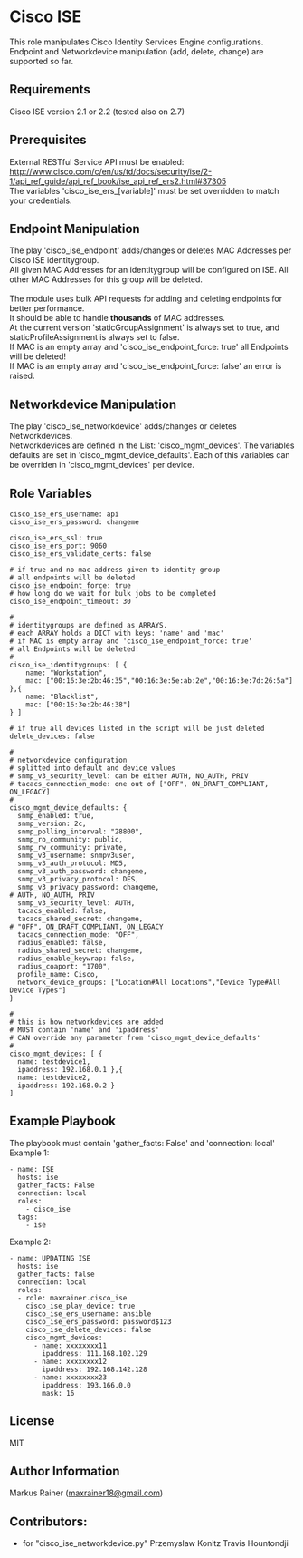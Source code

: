 Cisco ISE
=========

This role manipulates Cisco Identity Services Engine configurations. <br />
Endpoint and Networkdevice manipulation (add, delete, change) are supported so far. 

Requirements
------------
Cisco ISE version 2.1 or 2.2 (tested also on 2.7)

Prerequisites
-------------
External RESTful Service API must be enabled: <br />
http://www.cisco.com/c/en/us/td/docs/security/ise/2-1/api_ref_guide/api_ref_book/ise_api_ref_ers2.html#37305 <br />
The variables 'cisco_ise_ers_[variable]' must be set overridden to match your credentials.

Endpoint Manipulation
--------------
The play 'cisco_ise_endpoint' adds/changes or deletes MAC Addresses per Cisco ISE identitygroup. <br />
All given MAC Addresses for an identitygroup will be configured on ISE. All other MAC Addresses for this group will be deleted. <br /><br />
The module uses bulk API requests for adding and deleting endpoints for better performance. <br />
It should be able to handle <b>thousands</b> of MAC addresses. <br />
At the current version 'staticGroupAssignment' is always set to true, and staticProfileAssignment is always set to false. <br />
If MAC is an empty array and 'cisco_ise_endpoint_force: true' all Endpoints will be deleted! <br />
If MAC is an empty array and 'cisco_ise_endpoint_force: false' an error is raised. 


Networkdevice Manipulation
----------------
The play 'cisco_ise_networkdevice' adds/changes or deletes Networkdevices. <br />
Networkdevices are defined in the List: 'cisco_mgmt_devices'. The variables defaults are set  in 'cisco_mgmt_device_defaults'. Each of this variables can be overriden in 'cisco_mgmt_devices' per device. <br />


Role Variables
--------------
```
cisco_ise_ers_username: api
cisco_ise_ers_password: changeme

cisco_ise_ers_ssl: true
cisco_ise_ers_port: 9060
cisco_ise_ers_validate_certs: false

# if true and no mac address given to identity group
# all endpoints will be deleted 
cisco_ise_endpoint_force: true
# how long do we wait for bulk jobs to be completed
cisco_ise_endpoint_timeout: 30

#
# identitygroups are defined as ARRAYS. 
# each ARRAY holds a DICT with keys: 'name' and 'mac' 
# if MAC is empty array and 'cisco_ise_endpoint_force: true' 
# all Endpoints will be deleted!
#
cisco_ise_identitygroups: [ {
	name: "Workstation", 
	mac: ["00:16:3e:2b:46:35","00:16:3e:5e:ab:2e","00:16:3e:7d:26:5a"] },{
	name: "Blacklist",
	mac: ["00:16:3e:2b:46:38"]
} ]

# if true all devices listed in the script will be just deleted
delete_devices: false

#
# networkdevice configuration 
# splitted into default and device values
# snmp_v3_security_level: can be either AUTH, NO_AUTH, PRIV
# tacacs_connection_mode: one out of ["OFF", ON_DRAFT_COMPLIANT, ON_LEGACY]
#
cisco_mgmt_device_defaults: {
  snmp_enabled: true,
  snmp_version: 2c,
  snmp_polling_interval: "28800",
  snmp_ro_community: public,
  snmp_rw_community: private,
  snmp_v3_username: snmpv3user,
  snmp_v3_auth_protocol: MD5,
  snmp_v3_auth_password: changeme,
  snmp_v3_privacy_protocol: DES,
  snmp_v3_privacy_password: changeme,
# AUTH, NO_AUTH, PRIV
  snmp_v3_security_level: AUTH,
  tacacs_enabled: false,
  tacacs_shared_secret: changeme,
# "OFF", ON_DRAFT_COMPLIANT, ON_LEGACY
  tacacs_connection_mode: "OFF",
  radius_enabled: false,
  radius_shared_secret: changeme,
  radius_enable_keywrap: false,
  radius_coaport: "1700",
  profile_name: Cisco,
  network_device_groups: ["Location#All Locations","Device Type#All Device Types"]
}

#
# this is how networkdevices are added
# MUST contain 'name' and 'ipaddress'
# CAN override any parameter from 'cisco_mgmt_device_defaults'
#
cisco_mgmt_devices: [ {
  name: testdevice1,
  ipaddress: 192.168.0.1 },{
  name: testdevice2,
  ipaddress: 192.168.0.2 }
]
```

Example Playbook
--------------
The playbook must contain 'gather_facts: False' and 'connection: local'<br />
Example 1:

```
- name: ISE
  hosts: ise  
  gather_facts: False
  connection: local
  roles: 
    - cisco_ise
  tags: 
    - ise  
```

Example 2:
```
- name: UPDATING ISE
  hosts: ise
  gather_facts: false
  connection: local
  roles:
  - role: maxrainer.cisco_ise
    cisco_ise_play_device: true
    cisco_ise_ers_username: ansible
    cisco_ise_ers_password: password$123
    cisco_ise_delete_devices: false 
    cisco_mgmt_devices:
      - name: xxxxxxxx11
        ipaddress: 111.168.102.129
      - name: xxxxxxxx12
        ipaddress: 192.168.142.128
      - name: xxxxxxxx23
        ipaddress: 193.166.0.0
        mask: 16
```
License
-------

MIT

Author Information
------------------

Markus Rainer (maxrainer18@gmail.com)

Contributors:
--------------
- for "cisco_ise_networkdevice.py" 
Przemyslaw Konitz
Travis Hountondji
